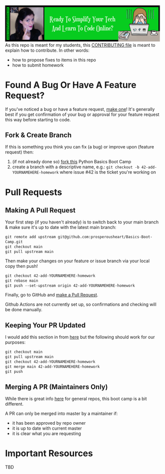 <a href='https://www.learntocodeonline.com/'><img src='https://github.com/ProsperousHeart/TrainingUsingJupyter/blob/master/IMGs/learn-to-code-online.png?raw=true'></a>
As this repo is meant for my students, this [CONTRIBUTING file](https://opensource.guide/starting-a-project/#writing-your-contributing-guidelines) is meant to explain how to contribute. In other words:
- how to propose fixes to items in this repo
- how to submit homework

# Found A Bug Or Have A Feature Request?
If you've noticed a bug or have a feature request, [make one](https://github.com/prosperousheart/Basics-Boot-Camp/issues/new)! It's generally best if you get confirmation of your bug or approval for your feature request this way before starting to code.

## Fork & Create Branch
If this is something you think you can fix (a bug) or improve upon (feature request) then:
1. (if not already done so) [fork this](https://help.github.com/articles/fork-a-repo) Python Basics Boot Camp
2. create a branch with a descriptive name, e.g.:  `git checkout -b 42-add-YOURNAMEHERE-homework` where issue #42 is the ticket you're working on

# Pull Requests

## Making A Pull Request
Your first step (if you haven't already) is to switch back to your main branch & make sure it's up to date with the latest main branch:
```
git remote add upstream git@github.com:prosperousheart/Basics-Boot-Camp.git
git checkout main
git pull upstream main
```

Then make your changes on your feature or issue branch via your local copy then push!

```
git checkout 42-add-YOURNAMEHERE-homework
git rebase main
git push --set-upstream origin 42-add-YOURNAMEHERE-homework
```

Finally, go to GitHub and [make a Pull Request](https://help.github.com/articles/creating-a-pull-request).

Github Actions are not currently set up, so confirmations and checking will be done manually.

## Keeping Your PR Updated
I would add this section in from [here](https://github.com/activeadmin/activeadmin/blob/63146bd720031fc7deee18acab026b2b4c5054e7/CONTRIBUTING.md#keeping-your-pull-request-updated) but the following should work for our purposes:
```
git checkout main
git pull upstream main
git checkout 42-add-YOURNAMEHERE-homework
git merge main 42-add-YOURNAMEHERE-homework
git push
```

## Merging A PR (Maintainers Only)
While there is great info [here](https://github.com/activeadmin/activeadmin/blob/63146bd720031fc7deee18acab026b2b4c5054e7/CONTRIBUTING.md#merging-a-pr-maintainers-only) for general repos, this boot camp is a bit different.

A PR can only be merged into master by a maintainer if:
- it has been approved by repo owner
- it is up to date with current master
- it is clear what you are requesting

# Important Resources

TBD